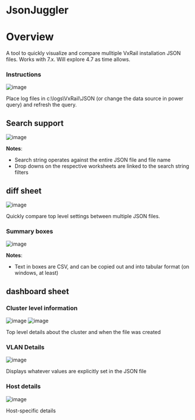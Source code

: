 # JsonJuggler

# Overview
A tool to quickly visualize and compare mulltiple VxRail installation JSON files.  Works with 7.x.  Will explore 4.7 as time allows.

### Instructions
![image](https://user-images.githubusercontent.com/11296072/131572233-0d663985-c7e2-4f2b-9df9-0e53392d3e47.png)

Place log files in c:\logs\VxRail\JSON (or change the data source in power query) and refresh the query.

## Search support 
![image](https://user-images.githubusercontent.com/11296072/131694537-52b48838-e411-488b-8ef8-9a1ecc8f208e.png)

**Notes**:  
- Search string operates against the entire JSON file and file name
- Drop downs on the respective worksheets are linked to the search string filters

## diff sheet
![image](https://user-images.githubusercontent.com/11296072/131400417-7e072c1e-59d9-4e85-b970-dafad09db14e.png)

Quickly compare top level settings between multiple JSON files.

### Summary boxes
![image](https://user-images.githubusercontent.com/11296072/131570984-45c40bfc-adb2-4194-b63a-116112bd387b.png)

**Notes**:
- Text in boxes are CSV, and can be copied out and into tabular format (on windows, at least)

## dashboard sheet
### Cluster level information
![image](https://user-images.githubusercontent.com/11296072/131400601-0ed10f6f-9111-43b7-8fa0-d3a46100a6c2.png)
![image](https://user-images.githubusercontent.com/11296072/131400832-5877d9b9-8166-4df6-979c-0d11e6dea8f5.png)

Top level details about the cluster and when the file was created

### VLAN Details
![image](https://user-images.githubusercontent.com/11296072/131401168-cfcdfc76-ce2e-432b-878b-7b6875f6640e.png)

Displays whatever values are explicitly set in the JSON file

### Host details
![image](https://user-images.githubusercontent.com/11296072/131402589-07d5d21f-7df2-4ac7-a1a3-e61ffbae0fb0.png)

Host-specific details
